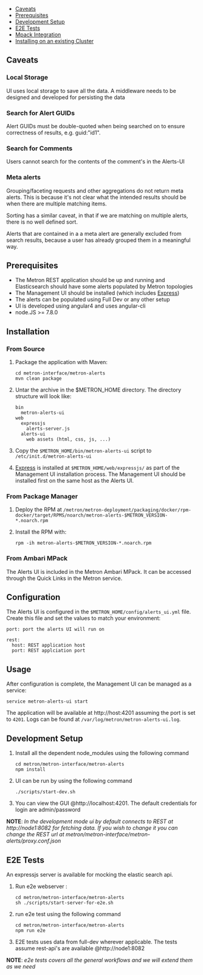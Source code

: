- [Caveats](#caveats)
- [Prerequisites](#prerequisites)
- [Development Setup](#development-setup)
- [E2E Tests](#e2e-tests)
- [Mpack Integration](#mpack-integration)
- [Installing on an existing Cluster](#installing-on-an-existing-cluster)

## Caveats
### Local Storage
UI uses local storage to save all the data.  A middleware needs to be designed and developed for persisting the data

### Search for Alert GUIDs
Alert GUIDs must be double-quoted when being searched on to ensure correctness of results, e.g. guid:"id1".

### Search for Comments
Users cannot search for the contents of the comment's in the Alerts-UI

### Meta alerts
Grouping/faceting requests and other aggregations do not return meta alerts.  This is because it's not clear what the intended results should be when there are multiple matching items.

Sorting has a similar caveat, in that if we are matching on multiple alerts, there is no well defined sort.

Alerts that are contained in a a meta alert are generally excluded from search results, because a user has already grouped them in a meaningful way.

## Prerequisites
* The Metron REST application should be up and running and Elasticsearch should have some alerts populated by Metron topologies
* The Management UI should be installed (which includes [Express](https://expressjs.com/))
* The alerts can be populated using Full Dev or any other setup
* UI is developed using angular4 and uses angular-cli
* node.JS >= 7.8.0

## Installation

### From Source

1. Package the application with Maven:

    ```
    cd metron-interface/metron-alerts
    mvn clean package
    ```

1. Untar the archive in the $METRON_HOME directory.  The directory structure will look like:

    ```
    bin
      metron-alerts-ui
    web
      expressjs
        alerts-server.js
      alerts-ui
        web assets (html, css, js, ...)
    ```

1. Copy the `$METRON_HOME/bin/metron-alerts-ui` script to `/etc/init.d/metron-alerts-ui`

1. [Express](https://expressjs.com/) is installed at `$METRON_HOME/web/expressjs/` as part of the Management UI installation process.  The Management UI should be installed first on the same host as the Alerts UI.

### From Package Manager

1. Deploy the RPM at `/metron/metron-deployment/packaging/docker/rpm-docker/target/RPMS/noarch/metron-alerts-$METRON_VERSION-*.noarch.rpm`

1. Install the RPM with:

    ```
    rpm -ih metron-alerts-$METRON_VERSION-*.noarch.rpm
    ```

### From Ambari MPack

The Alerts UI is included in the Metron Ambari MPack.  It can be accessed through the Quick Links in the Metron service.

## Configuration

The Alerts UI is configured in the `$METRON_HOME/config/alerts_ui.yml` file.  Create this file and set the values to match your environment:

```
port: port the alerts UI will run on

rest:
  host: REST application host
  port: REST applciation port
```

## Usage

After configuration is complete, the Management UI can be managed as a service:

```
service metron-alerts-ui start
```

The application will be available at http://host:4201 assuming the port is set to `4201`.  Logs can be found at `/var/log/metron/metron-alerts-ui.log`.

## Development Setup

1. Install all the dependent node_modules using the following command
    ```
    cd metron/metron-interface/metron-alerts
    npm install
    ```
1. UI can be run by using the following command
    ```
    ./scripts/start-dev.sh
    ```
1. You can view the GUI @http://localhost:4201. The default credentials for login are admin/password

**NOTE**: *In the development mode ui by default connects to REST at http://node1:8082 for fetching data. If you wish to change it you can change the REST url at metron/metron-interface/metron-alerts/proxy.conf.json*

## E2E Tests

An expressjs server is available for mocking the elastic search api.

1. Run e2e webserver :
    ```
    cd metron/metron-interface/metron-alerts
    sh ./scripts/start-server-for-e2e.sh
    ```

1. run e2e test using the following command
    ```
    cd metron/metron-interface/metron-alerts
    npm run e2e
    ```

1. E2E tests uses data from full-dev wherever applicable. The tests assume rest-api's are available @http://node1:8082

**NOTE**: *e2e tests covers all the general workflows and we will extend them as we need*
